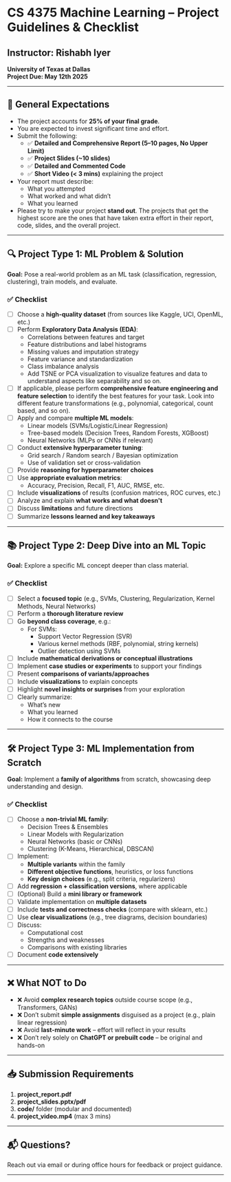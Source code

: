 # CS 4375 Machine Learning – Project Guidelines & Checklist

## Instructor: Rishabh Iyer  
**University of Texas at Dallas**  
**Project Due: May 12th 2025**

---

## 📌 General Expectations

- The project accounts for **25% of your final grade**.
- You are expected to invest significant time and effort.
- Submit the following:
  - ✅ **Detailed and Comprehensive Report (5–10 pages, No Upper Limit)**
  - ✅ **Project Slides (~10 slides)**
  - ✅ **Detailed and Commented Code**
  - ✅ **Short Video (< 3 mins)** explaining the project
- Your report must describe:
  - What you attempted
  - What worked and what didn’t
  - What you learned
- Please try to make your project **stand out**. The projects that get the highest score are the ones that have taken extra effort in their report, code, slides, and the overall project.

---

## 🔍 Project Type 1: ML Problem & Solution

**Goal:** Pose a real-world problem as an ML task (classification, regression, clustering), train models, and evaluate.

### ✅ Checklist

- [ ] Choose a **high-quality dataset** (from sources like Kaggle, UCI, OpenML, etc.)
- [ ] Perform **Exploratory Data Analysis (EDA)**:
  - Correlations between features and target
  - Feature distributions and label histograms
  - Missing values and imputation strategy
  - Feature variance and standardization
  - Class imbalance analysis
  - Add TSNE or PCA visualization to visualize features and data to understand aspects like separability and so on.
- [ ] If applicable, please perform **comprehensive feature engineering and feature selection** to identify the best features for your task. Look into different feature transformations (e.g., polynomial, categorical, count based, and so on).
- [ ] Apply and compare **multiple ML models**:
  - Linear models (SVMs/Logistic/Linear Regression)
  - Tree-based models (Decision Trees, Random Forests, XGBoost)
  - Neural Networks (MLPs or CNNs if relevant)
- [ ] Conduct **extensive hyperparameter tuning**:
  - Grid search / Random search / Bayesian optimization
  - Use of validation set or cross-validation
- [ ] Provide **reasoning for hyperparameter choices**
- [ ] Use **appropriate evaluation metrics**:
  - Accuracy, Precision, Recall, F1, AUC, RMSE, etc.
- [ ] Include **visualizations** of results (confusion matrices, ROC curves, etc.)
- [ ] Analyze and explain **what works and what doesn't**
- [ ] Discuss **limitations** and future directions
- [ ] Summarize **lessons learned and key takeaways**

---

## 📚 Project Type 2: Deep Dive into an ML Topic

**Goal:** Explore a specific ML concept deeper than class material.

### ✅ Checklist

- [ ] Select a **focused topic** (e.g., SVMs, Clustering, Regularization, Kernel Methods, Neural Networks)
- [ ] Perform a **thorough literature review**
- [ ] Go **beyond class coverage**, e.g.:
  - For SVMs:
    - Support Vector Regression (SVR)
    - Various kernel methods (RBF, polynomial, string kernels)
    - Outlier detection using SVMs
- [ ] Include **mathematical derivations or conceptual illustrations**
- [ ] Implement **case studies or experiments** to support your findings
- [ ] Present **comparisons of variants/approaches**
- [ ] Include **visualizations** to explain concepts
- [ ] Highlight **novel insights or surprises** from your exploration
- [ ] Clearly summarize:
  - What’s new
  - What you learned
  - How it connects to the course

---

## 🛠️ Project Type 3: ML Implementation from Scratch

**Goal:** Implement a **family of algorithms** from scratch, showcasing deep understanding and design.

### ✅ Checklist

- [ ] Choose a **non-trivial ML family**:
  - Decision Trees & Ensembles
  - Linear Models with Regularization
  - Neural Networks (basic or CNNs)
  - Clustering (K-Means, Hierarchical, DBSCAN)
- [ ] Implement:
  - **Multiple variants** within the family
  - **Different objective functions**, heuristics, or loss functions
  - **Key design choices** (e.g., split criteria, regularizers)
- [ ] Add **regression + classification versions**, where applicable
- [ ] (Optional) Build a **mini library or framework**
- [ ] Validate implementation on **multiple datasets**
- [ ] Include **tests and correctness checks** (compare with sklearn, etc.)
- [ ] Use **clear visualizations** (e.g., tree diagrams, decision boundaries)
- [ ] Discuss:
  - Computational cost
  - Strengths and weaknesses
  - Comparisons with existing libraries
- [ ] Document **code extensively**

---

## ❌ What NOT to Do

- ❌ Avoid **complex research topics** outside course scope (e.g., Transformers, GANs)
- ❌ Don’t submit **simple assignments** disguised as a project (e.g., plain linear regression)
- ❌ Avoid **last-minute work** – effort will reflect in your results
- ❌ Don’t rely solely on **ChatGPT or prebuilt code** – be original and hands-on

---

## 📥 Submission Requirements

1. **project_report.pdf**
2. **project_slides.pptx/pdf**
3. **code/** folder (modular and documented)
4. **project_video.mp4** (max 3 mins)

---

## 📬 Questions?

Reach out via email or during office hours for feedback or project guidance.

---

